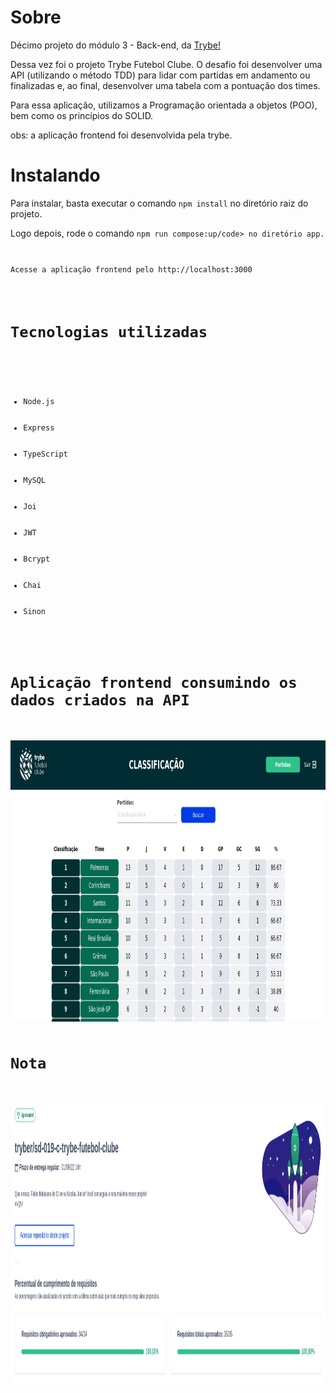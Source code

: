 <h1>Sobre</h1>
<p>Décimo projeto do módulo 3 - Back-end, da <a href="https://betrybe.com" target="_blank">Trybe!</a></p>
<p>Dessa vez foi o projeto Trybe Futebol Clube. O desafio foi desenvolver uma API (utilizando o método TDD) para lidar com partidas em andamento ou finalizadas e, ao final, desenvolver uma tabela com a pontuação dos times. </p>
<p>Para essa aplicação, utilizamos a Programação orientada a objetos (POO), bem como os princípios do SOLID.</p>

obs: a aplicação frontend foi desenvolvida pela trybe.

<h1>Instalando</h1>

<p>Para instalar, basta executar o comando <code>npm install</code> no diretório raiz do projeto.</p>
<p>Logo depois, rode o comando <code>npm run compose:up/code> no diretório app. </p>
<p>Acesse a aplicação frontend pelo http://localhost:3000</p>

<h1>Tecnologias utilizadas</h1>

<ul>
  <li>Node.js</li>
  <li>Express</li>
  <li>TypeScript</li>
  <li>MySQL</li>
  <li>Joi</li>
  <li>JWT</li>
  <li>Bcrypt</li>
  <li>Chai</li>
  <li>Sinon</li>
</ul>

<h1>Aplicação frontend consumindo os dados criados na API </h1>

<img src="./front-example.png" alt="exemplo do frontend" width='800' height='450'>

<h1>Nota</h1>

<img src="./TFC.png" alt="nota do projeto" width='800' height='450'>
 
